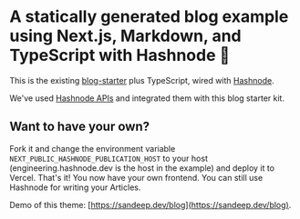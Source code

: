# A statically generated blog example using Next.js, Markdown, and TypeScript with Hashnode 💫

This is the existing [blog-starter](https://github.com/vercel/next.js/tree/canary/examples/blog-starter) plus TypeScript, wired with [Hashnode](https://hashnode.com).

We've used [Hashnode APIs](https://apidocs.hashnode.com) and integrated them with this blog starter kit.

## Want to have your own?

Fork it and change the environment variable `NEXT_PUBLIC_HASHNODE_PUBLICATION_HOST` to your host (engineering.hashnode.dev is the host in the example) and deploy it to Vercel. That's it! You now have your own frontend. You can still use Hashnode for writing your Articles.

Demo of this theme: [https://sandeep.dev/blog](https://sandeep.dev/blog).
